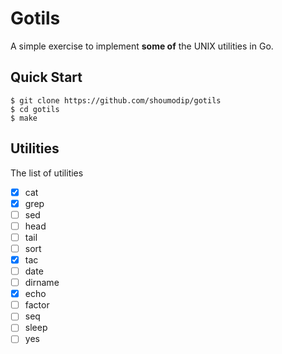 # Gotils
A simple exercise to implement **some of** the UNIX utilities in Go.

## Quick Start
```console
$ git clone https://github.com/shoumodip/gotils
$ cd gotils
$ make
```

## Utilities
The list of utilities

- [X] cat
- [X] grep
- [ ] sed
- [ ] head
- [ ] tail
- [ ] sort
- [X] tac
- [ ] date
- [ ] dirname
- [X] echo
- [ ] factor
- [ ] seq
- [ ] sleep
- [ ] yes

